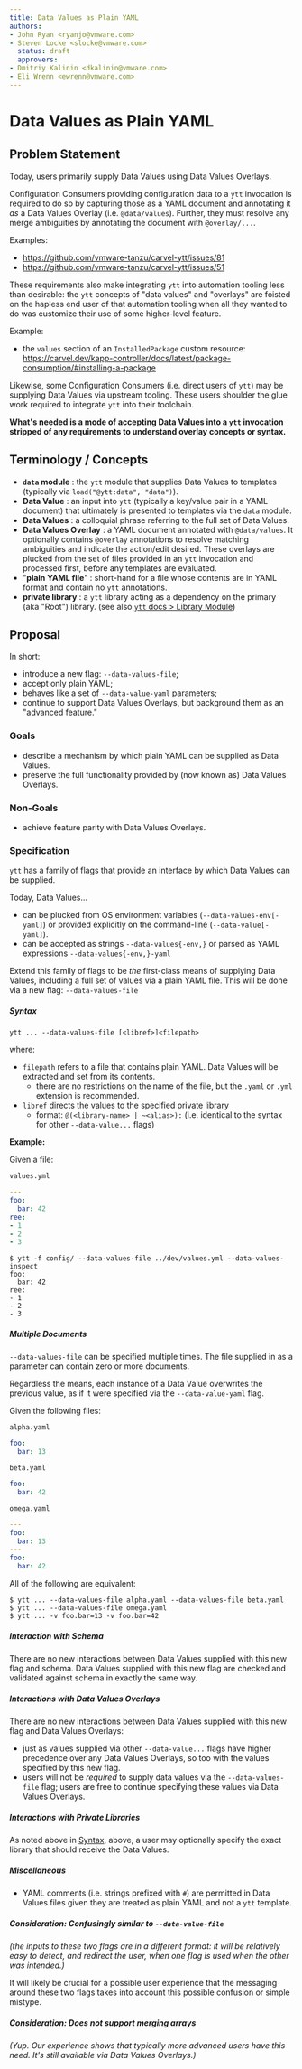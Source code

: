 ```yaml
---
title: Data Values as Plain YAML
authors:
- John Ryan <ryanjo@vmware.com>
- Steven Locke <slocke@vmware.com>
  status: draft
  approvers:
- Dmitriy Kalinin <dkalinin@vmware.com>
- Eli Wrenn <ewrenn@vmware.com>
---
```


# Data Values as Plain YAML

## Problem Statement

Today, users primarily supply Data Values using Data Values Overlays.

Configuration Consumers providing configuration data to a `ytt` invocation is required to do so by capturing those as a YAML document and annotating it _as_ a Data Values Overlay (i.e. `@data/values`). Further, they must resolve any merge ambiguities by annotating the document with `@overlay/...`.

Examples:
- https://github.com/vmware-tanzu/carvel-ytt/issues/81
- https://github.com/vmware-tanzu/carvel-ytt/issues/51

These requirements also make integrating `ytt` into automation tooling less than desirable: the `ytt` concepts of "data values" and "overlays" are foisted on the hapless end user of that automation tooling when all they wanted to do was customize their use of some higher-level feature.

Example:
- the `values` section of an `InstalledPackage` custom resource: https://carvel.dev/kapp-controller/docs/latest/package-consumption/#installing-a-package

Likewise, some Configuration Consumers (i.e. direct users of `ytt`) may be supplying Data Values via upstream tooling. These users shoulder the glue work required to integrate `ytt` into their toolchain.

**What's needed is a mode of accepting Data Values into a `ytt` invocation stripped of any requirements to understand overlay concepts or syntax.**

## Terminology / Concepts

- **`data` module** : the `ytt` module that supplies Data Values to templates (typically via `load("@ytt:data", "data")`).
- **Data Value** : an input into `ytt` (typically a key/value pair in a YAML document) that ultimately is presented to templates via the `data` module.
- **Data Values** : a colloquial phrase referring to the full set of Data Values.
- **Data Values Overlay** : a YAML document annotated with `@data/values`. It optionally contains `@overlay` annotations to resolve matching ambiguities and indicate the action/edit desired. These overlays are plucked from the set of files provided in an `ytt` invocation and processed first, before any templates are evaluated.
- "**plain YAML file**" : short-hand for a file whose contents are in YAML format and contain no `ytt` annotations.
- **private library** : a `ytt` library acting as a dependency on the primary (aka "Root") library. (see also [`ytt` docs > Library Module](https://carvel.dev/ytt/docs/latest/lang-ref-ytt-library/#library-module))

## Proposal

In short:
- introduce a new flag: `--data-values-file`;
- accept only plain YAML;
- behaves like a set of `--data-value-yaml` parameters;
- continue to support Data Values Overlays, but background them as an "advanced feature."

### Goals

- describe a mechanism by which plain YAML can be supplied as Data Values.
- preserve the full functionality provided by (now known as) Data Values Overlays.

### Non-Goals

- achieve feature parity with Data Values Overlays.

### Specification

`ytt` has a family of flags that provide an interface by which Data Values can be supplied.

Today, Data Values...
- can be plucked from OS environment variables (`--data-values-env[-yaml]`) or provided explicitly on the command-line (`--data-value[-yaml]`).
- can be accepted as strings `--data-values{-env,}` or parsed as YAML expressions `--data-values{-env,}-yaml`

Extend this family of flags to be _the_ first-class means of supplying Data Values, including a full set of values via a plain YAML file. This will be done via a new flag: `--data-values-file`


##### Syntax

```console
ytt ... --data-values-file [<libref>]<filepath>
```
where:
- `filepath` refers to a file that contains plain YAML. Data Values will be extracted and set from its contents.
  - there are no restrictions on the name of the file, but the `.yaml` or `.yml` extension is recommended.
- `libref` directs the values to the specified private library
  - format: `@(<library-name> | ~<alias>):` (i.e. identical to the syntax for other `--data-value...` flags)

**Example:**

Given a file:

`values.yml`
```yaml
---
foo:
  bar: 42
ree:
- 1
- 2
- 3
```

```console
$ ytt -f config/ --data-values-file ../dev/values.yml --data-values-inspect
foo:
  bar: 42
ree:
- 1
- 2
- 3
```


##### Multiple Documents

`--data-values-file` can be specified multiple times. The file supplied in as a parameter can contain zero or more documents.

Regardless the means, each instance of a Data Value overwrites the previous value, as if it were specified via the `--data-value-yaml` flag.

Given the following files:

`alpha.yaml`
```yaml
foo:
  bar: 13
```

`beta.yaml`
```yaml
foo:
  bar: 42
```

`omega.yaml`
```yaml
---
foo:
  bar: 13
---
foo:
  bar: 42
```

All of the following are equivalent:

```console
$ ytt ... --data-values-file alpha.yaml --data-values-file beta.yaml
$ ytt ... --data-values-file omega.yaml
$ ytt ... -v foo.bar=13 -v foo.bar=42
```


##### Interaction with Schema

There are no new interactions between Data Values supplied with this new flag and schema. Data Values supplied with this new flag are checked and validated against schema in exactly the same way.


##### Interactions with Data Values Overlays

There are no new interactions between Data Values supplied with this new flag and Data Values Overlays:

- just as values supplied via other `--data-value...` flags have higher precedence over any Data Values Overlays, so too with the values specified by this new flag.
- users will not be _required_ to supply data values via the `--data-values-file` flag; users are free to continue specifying these values via Data Values Overlays.


##### Interactions with Private Libraries

As noted above in [Syntax](#syntax), above, a user may optionally specify the exact library that should receive the Data Values.


##### Miscellaneous

- YAML comments (i.e. strings prefixed with `#`) are permitted in Data Values files given they are treated as plain YAML and not a `ytt` template.


##### Consideration: Confusingly similar to `--data-value-file`

_(the inputs to these two flags are in a different format: it will be relatively easy to detect, and redirect the user, when one flag is used when the other was intended.)_

It will likely be crucial for a possible user experience that the messaging around these two flags takes into account this possible confusion or simple mistype.


##### Consideration: Does not support merging arrays

_(Yup. Our experience shows that typically more advanced users have this need. It's still available via Data Values Overlays.)_

